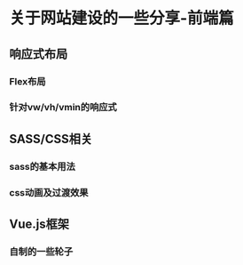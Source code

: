 # 关于网站建设的一些分享-前端篇

## 响应式布局

### Flex布局

### 针对vw/vh/vmin的响应式



## SASS/CSS相关

### sass的基本用法

### css动画及过渡效果



## Vue.js框架

### 自制的一些轮子
